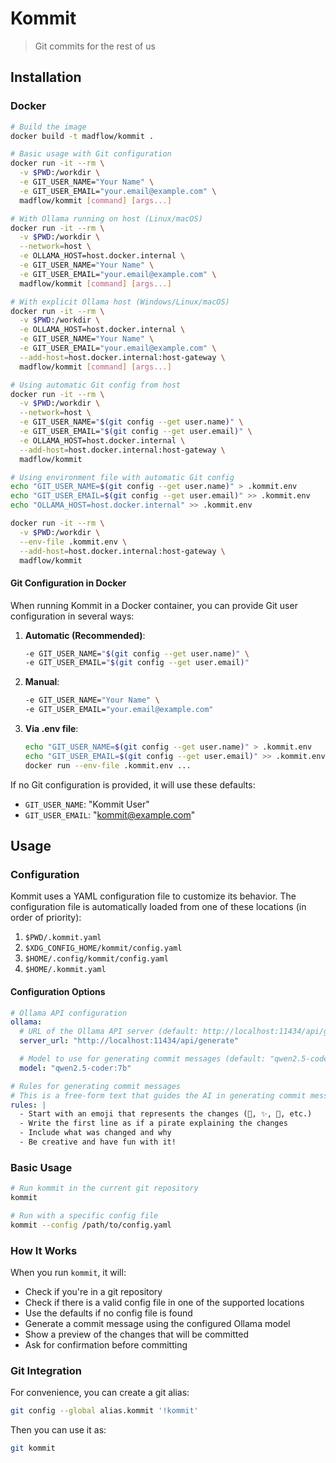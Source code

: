 # Kommit

> Git commits for the rest of us

## Installation

### Docker

```bash
# Build the image
docker build -t madflow/kommit .

# Basic usage with Git configuration
docker run -it --rm \
  -v $PWD:/workdir \
  -e GIT_USER_NAME="Your Name" \
  -e GIT_USER_EMAIL="your.email@example.com" \
  madflow/kommit [command] [args...]

# With Ollama running on host (Linux/macOS)
docker run -it --rm \
  -v $PWD:/workdir \
  --network=host \
  -e OLLAMA_HOST=host.docker.internal \
  -e GIT_USER_NAME="Your Name" \
  -e GIT_USER_EMAIL="your.email@example.com" \
  madflow/kommit [command] [args...]

# With explicit Ollama host (Windows/Linux/macOS)
docker run -it --rm \
  -v $PWD:/workdir \
  -e OLLAMA_HOST=host.docker.internal \
  -e GIT_USER_NAME="Your Name" \
  -e GIT_USER_EMAIL="your.email@example.com" \
  --add-host=host.docker.internal:host-gateway \
  madflow/kommit [command] [args...]

# Using automatic Git config from host
docker run -it --rm \
  -v $PWD:/workdir \
  --network=host \
  -e GIT_USER_NAME="$(git config --get user.name)" \
  -e GIT_USER_EMAIL="$(git config --get user.email)" \
  -e OLLAMA_HOST=host.docker.internal \
  --add-host=host.docker.internal:host-gateway \
  madflow/kommit

# Using environment file with automatic Git config
echo "GIT_USER_NAME=$(git config --get user.name)" > .kommit.env
echo "GIT_USER_EMAIL=$(git config --get user.email)" >> .kommit.env
echo "OLLAMA_HOST=host.docker.internal" >> .kommit.env

docker run -it --rm \
  -v $PWD:/workdir \
  --env-file .kommit.env \
  --add-host=host.docker.internal:host-gateway \
  madflow/kommit
```

#### Git Configuration in Docker

When running Kommit in a Docker container, you can provide Git user configuration in several ways:

1. **Automatic (Recommended)**:

   ```bash
   -e GIT_USER_NAME="$(git config --get user.name)" \
   -e GIT_USER_EMAIL="$(git config --get user.email)"
   ```

2. **Manual**:

   ```bash
   -e GIT_USER_NAME="Your Name" \
   -e GIT_USER_EMAIL="your.email@example.com"
   ```

3. **Via .env file**:
   ```bash
   echo "GIT_USER_NAME=$(git config --get user.name)" > .kommit.env
   echo "GIT_USER_EMAIL=$(git config --get user.email)" >> .kommit.env
   docker run --env-file .kommit.env ...
   ```

If no Git configuration is provided, it will use these defaults:

- `GIT_USER_NAME`: "Kommit User"
- `GIT_USER_EMAIL`: "kommit@example.com"

## Usage

### Configuration

Kommit uses a YAML configuration file to customize its behavior. The configuration file is automatically loaded from one of these locations (in order of priority):

1. `$PWD/.kommit.yaml`
2. `$XDG_CONFIG_HOME/kommit/config.yaml`
3. `$HOME/.config/kommit/config.yaml`
4. `$HOME/.kommit.yaml`

#### Configuration Options

```yaml
# Ollama API configuration
ollama:
  # URL of the Ollama API server (default: http://localhost:11434/api/generate)
  server_url: "http://localhost:11434/api/generate"

  # Model to use for generating commit messages (default: "qwen2.5-coder:7b")
  model: "qwen2.5-coder:7b"

# Rules for generating commit messages
# This is a free-form text that guides the AI in generating commit messages
rules: |
  - Start with an emoji that represents the changes (🐛, ✨, 🚀, etc.)
  - Write the first line as if a pirate explaining the changes
  - Include what was changed and why
  - Be creative and have fun with it!
```

### Basic Usage

```bash
# Run kommit in the current git repository
kommit

# Run with a specific config file
kommit --config /path/to/config.yaml
```

### How It Works

When you run `kommit`, it will:

- Check if you're in a git repository
- Check if there is a valid config file in one of the supported locations
- Use the defaults if no config file is found
- Generate a commit message using the configured Ollama model
- Show a preview of the changes that will be committed
- Ask for confirmation before committing

### Git Integration

For convenience, you can create a git alias:

```bash
git config --global alias.kommit '!kommit'
```

Then you can use it as:

```bash
git kommit
```
